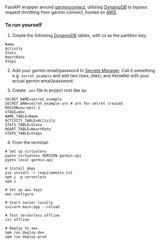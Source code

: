 FastAPI wrapper around [garminconnect](https://github.com/cyberjunky/python-garminconnect), utilising [DynamoDB](https://aws.amazon.com/dynamodb/) to bypass request throttling from garmin connect, hosted on [AWS](https://aws.amazon.com).

### To run yourself

1. Create the following [DynamoDB](https://aws.amazon.com/dynamodb/) tables, with `Id` as the partition key:

```
Name
Activity
Stats
HeartRate
Steps
```

2. Add your garmin email/password to [Secrets Manager](https://aws.amazon.com/secrets-manager/). Call it something e.g. `secret_example` and add two rows, `EMAIL` and `PASSWORD` with your actual garmin email/password.

3. Create `.env` file in project root like so:

```
SECRET_NAME=secret_example
SECRET_ARN=secret_example-arn # arn for secret created
REGION=eu-west-1
STAGE=dev
NAME_TABLE=Name
ACTIVITY_TABLE=Activity
STATS_TABLE=Stats
HEART_TABLE=HeartRate
STEPS_TABLE=Steps
```

4. From the terminal:

```
# Set up virtualenv
pyenv virtualenv VERSION garmin-api
pyenv local garmin-api

# Install deps
pip install -r requirements.txt
npm i -g serverless
npm i

# Set up aws keys
aws configure

# Start server locally
uvicorn main:app --reload

# Test serverless offline
sls offline

# Deploy to aws
npm run deploy-dev
npm run deploy-prod
```
